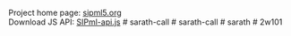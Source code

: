 Project home page: [sipml5.org](http://www.sipml5.org) <br />
Download JS API: [SIPml-api.js](https://raw.githubusercontent.com/DoubangoTelecom/sipml5/master/release/SIPml-api.js)
#   s a r a t h - c a l l  
 #   s a r a t h - c a l l  
 #   s a r a t h  
 #   2 w 1 0 1  
 